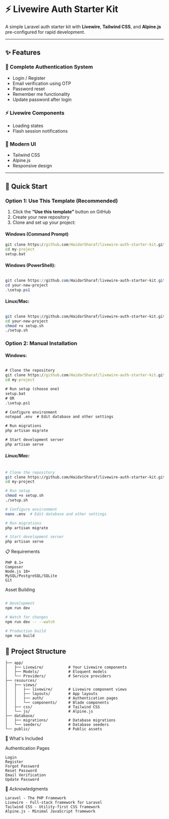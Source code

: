 # ⚡ Livewire Auth Starter Kit

A simple Laravel auth starter kit with **Livewire**, **Tailwind CSS**, and **Alpine.js** pre-configured for rapid development.

---

## ✨ Features

### 🔐 Complete Authentication System
- Login / Register
- Email verification using OTP
- Password reset
- Remember me functionality
- Update password after login

### ⚡ Livewire Components
- Loading states
- Flash session notifications

### 🎨 Modern UI
- Tailwind CSS
- Alpine.js
- Responsive design

---

## 🚀 Quick Start

### Option 1: Use This Template (Recommended)

1. Click the **“Use this template”** button on GitHub
2. Create your new repository
3. Clone and set up your project:

#### Windows (Command Prompt)
```cmd
git clone https://github.com/HaidarSharaf/livewire-auth-starter-kit.git my-project
cd my-project
setup.bat
```


#### Windows (PowerShell):
```powershell

git clone https://github.com/HaidarSharaf/livewire-auth-starter-kit.git
cd your-new-project
.\setup.ps1
````

#### Linux/Mac:
```bash

git clone https://github.com/HaidarSharaf/livewire-auth-starter-kit.git
cd your-new-project
chmod +x setup.sh
./setup.sh
```

### Option 2: Manual Installation

#### Windows:
```cmd

# Clone the repository
git clone https://github.com/HaidarSharaf/livewire-auth-starter-kit.git my-project
cd my-project

# Run setup (choose one)
setup.bat
# OR
.\setup.ps1

# Configure environment
notepad .env  # Edit database and other settings

# Run migrations
php artisan migrate

# Start development server
php artisan serve
```

##### Linux/Mac:
``` bash

# Clone the repository
git clone https://github.com/HaidarSharaf/livewire-auth-starter-kit.git my-project
cd my-project

# Run setup
chmod +x setup.sh
./setup.sh

# Configure environment
nano .env  # Edit database and other settings

# Run migrations
php artisan migrate

# Start development server
php artisan serve
```

📋 Requirements

    PHP 8.1+
    Composer
    Node.js 18+
    MySQL/PostgreSQL/SQLite
    Git

Asset Building
```bash

# Development
npm run dev

# Watch for changes
npm run dev -- --watch

# Production build
npm run build
```

## 📁 Project Structure

```text
├── app/
│   ├── Livewire/           # Your Livewire components
│   ├── Models/             # Eloquent models
│   └── Providers/          # Service providers
├── resources/
│   ├── views/
│   │   ├── livewire/       # Livewire component views
│   │   ├── layouts/        # App layouts
│   │   ├── auth/           # Authentication pages
│   │   └── components/     # Blade components
│   ├── css/                # Tailwind CSS
│   └── js/                 # Alpine.js
├── database/
│   ├── migrations/         # Database migrations
│   └── seeders/            # Database seeders
└── public/                 # Public assets

```

🎯 What's Included

Authentication Pages

    Login
    Register
    Forgot Password
    Reset Password
    Email Verification
    Update Password


🙏 Acknowledgments

    Laravel - The PHP Framework
    Livewire - Full-stack framework for Laravel
    Tailwind CSS - Utility-first CSS framework
    Alpine.js - Minimal JavaScript framework

